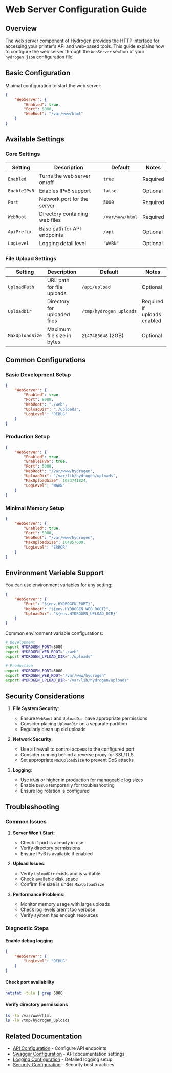 # Web Server Configuration Guide

## Overview

The web server component of Hydrogen provides the HTTP interface for accessing your printer's API and web-based tools. This guide explains how to configure the web server through the `WebServer` section of your `hydrogen.json` configuration file.

## Basic Configuration

Minimal configuration to start the web server:

```json
{
    "WebServer": {
        "Enabled": true,
        "Port": 5000,
        "WebRoot": "/var/www/html"
    }
}
```

## Available Settings

### Core Settings

| Setting | Description | Default | Notes |
|---------|-------------|---------|-------|
| `Enabled` | Turns the web server on/off | `true` | Required |
| `EnableIPv6` | Enables IPv6 support | `false` | Optional |
| `Port` | Network port for the server | `5000` | Required |
| `WebRoot` | Directory containing web files | `/var/www/html` | Required |
| `ApiPrefix` | Base path for API endpoints | `/api` | Optional |
| `LogLevel` | Logging detail level | `"WARN"` | Optional |

### File Upload Settings

| Setting | Description | Default | Notes |
|---------|-------------|---------|-------|
| `UploadPath` | URL path for file uploads | `/api/upload` | Optional |
| `UploadDir` | Directory for uploaded files | `/tmp/hydrogen_uploads` | Required if uploads enabled |
| `MaxUploadSize` | Maximum file size in bytes | `2147483648` (2GB) | Optional |

## Common Configurations

### Basic Development Setup

```json
{
    "WebServer": {
        "Enabled": true,
        "Port": 8080,
        "WebRoot": "./web",
        "UploadDir": "./uploads",
        "LogLevel": "DEBUG"
    }
}
```

### Production Setup

```json
{
    "WebServer": {
        "Enabled": true,
        "EnableIPv6": true,
        "Port": 5000,
        "WebRoot": "/var/www/hydrogen",
        "UploadDir": "/var/lib/hydrogen/uploads",
        "MaxUploadSize": 1073741824,
        "LogLevel": "WARN"
    }
}
```

### Minimal Memory Setup

```json
{
    "WebServer": {
        "Enabled": true,
        "Port": 5000,
        "WebRoot": "/var/www/hydrogen",
        "MaxUploadSize": 104857600,
        "LogLevel": "ERROR"
    }
}
```

## Environment Variable Support

You can use environment variables for any setting:

```json
{
    "WebServer": {
        "Port": "${env.HYDROGEN_PORT}",
        "WebRoot": "${env.HYDROGEN_WEB_ROOT}",
        "UploadDir": "${env.HYDROGEN_UPLOAD_DIR}"
    }
}
```

Common environment variable configurations:

```bash
# Development
export HYDROGEN_PORT=8080
export HYDROGEN_WEB_ROOT="./web"
export HYDROGEN_UPLOAD_DIR="./uploads"

# Production
export HYDROGEN_PORT=5000
export HYDROGEN_WEB_ROOT="/var/www/hydrogen"
export HYDROGEN_UPLOAD_DIR="/var/lib/hydrogen/uploads"
```

## Security Considerations

1. **File System Security**:
   - Ensure `WebRoot` and `UploadDir` have appropriate permissions
   - Consider placing `UploadDir` on a separate partition
   - Regularly clean up old uploads

2. **Network Security**:
   - Use a firewall to control access to the configured port
   - Consider running behind a reverse proxy for SSL/TLS
   - Set appropriate `MaxUploadSize` to prevent DoS attacks

3. **Logging**:
   - Use `WARN` or higher in production for manageable log sizes
   - Enable `DEBUG` temporarily for troubleshooting
   - Ensure log rotation is configured

## Troubleshooting

### Common Issues

1. **Server Won't Start**:
   - Check if port is already in use
   - Verify directory permissions
   - Ensure IPv6 is available if enabled

2. **Upload Issues**:
   - Verify `UploadDir` exists and is writable
   - Check available disk space
   - Confirm file size is under `MaxUploadSize`

3. **Performance Problems**:
   - Monitor memory usage with large uploads
   - Check log levels aren't too verbose
   - Verify system has enough resources

### Diagnostic Steps

#### Enable debug logging

```json
{
    "WebServer": {
        "LogLevel": "DEBUG"
    }
}
```

#### Check port availability

```bash
netstat -tuln | grep 5000
```

#### Verify directory permissions

```bash
ls -la /var/www/html
ls -la /tmp/hydrogen_uploads
```

## Related Documentation

- [API Configuration](/docs/reference/api_configuration.md) - Configure API endpoints
- [Swagger Configuration](swagger_configuration.md) - API documentation settings
- [Logging Configuration](logging_configuration.md) - Detailed logging setup
- [Security Configuration](security_configuration.md) - Security best practices
